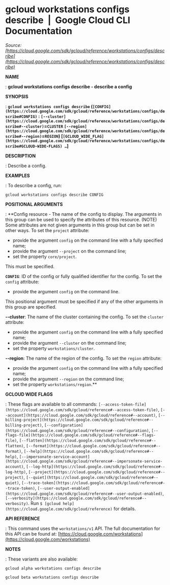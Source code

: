 # gcloud workstations configs describe  |  Google Cloud CLI Documentation

*Source: [https://cloud.google.com/sdk/gcloud/reference/workstations/configs/describe](https://cloud.google.com/sdk/gcloud/reference/workstations/configs/describe)*

**NAME**

: **gcloud workstations configs describe - describe a config**

**SYNOPSIS**

: **`gcloud workstations configs describe` (`[CONFIG](https://cloud.google.com/sdk/gcloud/reference/workstations/configs/describe#CONFIG)` : `[--cluster](https://cloud.google.com/sdk/gcloud/reference/workstations/configs/describe#--cluster)`=`CLUSTER` `[--region](https://cloud.google.com/sdk/gcloud/reference/workstations/configs/describe#--region)`=`REGION`) [`[GCLOUD_WIDE_FLAG](https://cloud.google.com/sdk/gcloud/reference/workstations/configs/describe#GCLOUD-WIDE-FLAGS) …`]**

**DESCRIPTION**

: Describe a config.

**EXAMPLES**

: To describe a config, run:

```
gcloud workstations configs describe CONFIG
```

**POSITIONAL ARGUMENTS**

: **Config resource - The name of the config to display. The arguments in this group
can be used to specify the attributes of this resource. (NOTE) Some attributes
are not given arguments in this group but can be set in other ways.
To set the `project` attribute:

- provide the argument `config` on the command line with a fully
specified name;
- provide the argument `--project` on the command line;
- set the property `core/project`.

This must be specified.

**`CONFIG`**:
ID of the config or fully qualified identifier for the config.
To set the `config` attribute:

- provide the argument `config` on the command line.

This positional argument must be specified if any of the other arguments in this
group are specified.

**--cluster**:
The name of the cluster containing the config.
To set the `cluster` attribute:

- provide the argument `config` on the command line with a fully
specified name;
- provide the argument `--cluster` on the command line;
- set the property `workstations/cluster`.

**--region**:
The name of the region of the config.
To set the `region` attribute:

- provide the argument `config` on the command line with a fully
specified name;
- provide the argument `--region` on the command line;
- set the property `workstations/region`.**

**GCLOUD WIDE FLAGS**

: These flags are available to all commands: `[--access-token-file](https://cloud.google.com/sdk/gcloud/reference#--access-token-file)`,
`[--account](https://cloud.google.com/sdk/gcloud/reference#--account)`, `[--billing-project](https://cloud.google.com/sdk/gcloud/reference#--billing-project)`,
`[--configuration](https://cloud.google.com/sdk/gcloud/reference#--configuration)`,
`[--flags-file](https://cloud.google.com/sdk/gcloud/reference#--flags-file)`,
`[--flatten](https://cloud.google.com/sdk/gcloud/reference#--flatten)`, `[--format](https://cloud.google.com/sdk/gcloud/reference#--format)`, `[--help](https://cloud.google.com/sdk/gcloud/reference#--help)`, `[--impersonate-service-account](https://cloud.google.com/sdk/gcloud/reference#--impersonate-service-account)`,
`[--log-http](https://cloud.google.com/sdk/gcloud/reference#--log-http)`,
`[--project](https://cloud.google.com/sdk/gcloud/reference#--project)`, `[--quiet](https://cloud.google.com/sdk/gcloud/reference#--quiet)`, `[--trace-token](https://cloud.google.com/sdk/gcloud/reference#--trace-token)`, `[--user-output-enabled](https://cloud.google.com/sdk/gcloud/reference#--user-output-enabled)`,
`[--verbosity](https://cloud.google.com/sdk/gcloud/reference#--verbosity)`.
Run `$ [gcloud help](https://cloud.google.com/sdk/gcloud/reference)` for details.

**API REFERENCE**

: This command uses the `workstations/v1` API. The full documentation
for this API can be found at: [https://cloud.google.com/workstations](https://cloud.google.com/workstations)

**NOTES**

: These variants are also available:

```
gcloud alpha workstations configs describe
```

```
gcloud beta workstations configs describe
```